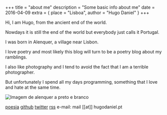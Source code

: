 +++
title = "about me"
description = "Some basic info about me"
date = 2016-04-09
extra = { place = "Lisboa", author = "Hugo Daniel" }
+++

Hi, I am Hugo, from the ancient end of the world.

Nowdays it is still the end of the world but everybody just calls it Portugal.

I was born in Alenquer, a village near Lisbon.

I love poetry and most likely this blog will turn to be a poetry blog about my ramblings.

I also like photography and I tend to avoid the fact that I am a terrible photographer.

But unfortunately I spend all my days programming, something that I love and hate at the same time.

<img class="image" src="/images/alenquer.jpg" alt="Imagem de alenquer a preto e branco" />

[poesia](https://cenasdohugo.blogspot.com)
[github](https://www.github.com/HugoDaniel)
[twitter](https://www.twitter.com/mr_hugo)
[rss](http://www.hugodaniel.pt/atom.xml)
e-mail: mail [[at]] hugodaniel.pt

